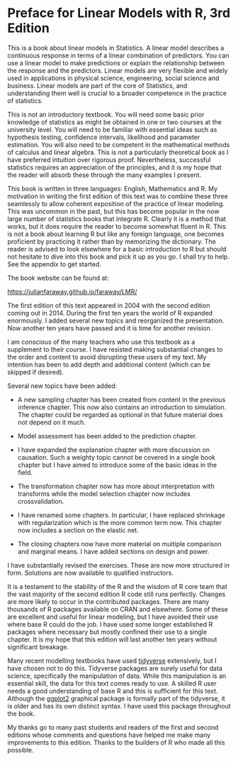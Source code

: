 # Preface for Linear Models with R, 3rd Edition

This is a book about linear models in Statistics. A linear model describes a continuous
response in terms of a linear combination of predictors. You can use a linear model
to make predictions or explain the relationship between the response and the predictors.
Linear models are very flexible and widely used in applications in physical
science, engineering, social science and business. Linear models are part of the core
of Statistics, and understanding them well is crucial to a broader competence in the
practice of statistics.

This is not an introductory textbook. You will need some basic prior knowledge of
statistics as might be obtained in one or two courses at the university level. You
will need to be familiar with essential ideas such as hypothesis testing, confidence
intervals, likelihood and parameter estimation. You will also need to be competent in
the mathematical methods of calculus and linear algebra. This is not a particularly
theoretical book as I have preferred intuition over rigorous proof. Nevertheless,
successful statistics requires an appreciation of the principles, and it is my hope
that the reader will absorb these through the many examples I present.

This book is written in three languages: English, Mathematics and
R. My motivation in writing the first edition of this text was to
combine these three seamlessly to allow coherent exposition of the
practice of linear modeling. This was uncommon in the past, but 
this has become popular in the now large number of statistics books
that integrate R. Clearly it is a method that works, but it does
require the reader to become somewhat fluent in R. This is not a book
about learning R but like any foreign language, one becomes
proficient by practicing it rather than by memorizing the
dictionary. The reader is advised to look elsewhere for a basic
introduction to R but should not hesitate to dive into this book and
pick it up as you go. I shall try to help. See the appendix to get
started.

The book website can be found at:

<https://julianfaraway.github.io/faraway/LMR/>


The first edition of this text appeared in 2004 with the second
edition coming out in 2014. During the first ten years the world of R 
expanded enormously. I added several new topics and reorganized
the presentation. Now another ten years have passed and it is
time for another revision.

I am conscious of the many teachers who use this textbook
  as a supplement to their course. I have resisted making substantial
  changes to the order and content to avoid disrupting these users
  of my text. My intention has been to add depth and additional
  content (which can be skipped if desired).
  
Several new topics have been added:

- A new sampling chapter has been created from content
    in the previous inference chapter. This now also contains
    an introduction to simulation. The chapter could be regarded
    as optional in that future material does not depend on it much.
    
- Model assessment has been added to the prediction chapter.

- I have expanded the explanation chapter with more discussion
    on causation. Such a weighty topic cannot be covered in a single
    book chapter but I have aimed to introduce some of the basic ideas in
    the field.
    
- The transformation chapter now has more about interpretation
    with transforms while the model selection chapter now includes
    crossvalidation.
    
- I have renamed some chapters. In particular, I have replaced
    shrinkage with regularization which is the more common term now. This
    chapter now includes a section on the elastic net.
    
- The closing chapters now have more material on multiple
    comparison and marginal means. I have added sections on
    design and power.

I have substantially revised the exercises. These are now more
  structured in form. Solutions are now available to qualified instructors.

It is a testament to the stability of the R and the wisdom of R core
  team that the vast majority of the second edition R code still runs
  perfectly. Changes are more likely to occur in the contributed
  packages. There are many thousands of R packages available on CRAN
  and elsewhere. Some of these are excellent and useful for linear
  modeling, but I have avoided their use where base R could do the
  job. I have used some longer established R packages where necessary
  but mostly confined their use to a single chapter. It is my hope that this
  edition will last another ten years without significant breakage.

Many recent modelling textbooks have used [tidyverse](https://www.tidyverse.org/)
  extensively, but I have chosen not to do this.  Tidyverse packages
  are surely useful for data science, specifically the manipulation of
  data. While this manipulation is an essential skill, the data for
  this text comes ready to use.  A skilled R user needs a good
  understanding of base R and this is sufficient for this
  text. Although the [ggplot2](https://ggplot2.tidyverse.org/) graphical package is formally
  part of the tidyverse, it is older and has its own distinct
  syntax. I have used this package throughout the book.

My thanks go to many past students and readers of the first and second
editions whose comments and questions have helped me make many
improvements to this edition.  Thanks to the builders of R
 who made all this possible.



